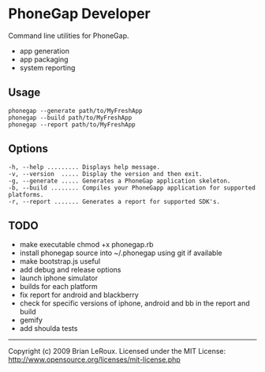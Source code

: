 PhoneGap Developer 
===
Command line utilities for PhoneGap. 

- app generation
- app packaging
- system reporting

Usage
---
	phonegap --generate path/to/MyFreshApp 
	phonegap --build path/to/MyFreshApp
	phonegap --report path/to/MyFreshApp

Options
---
	-h, --help ......... Displays help message.
	-v, --version  ..... Display the version and then exit.
	-g, --generate ..... Generates a PhoneGap application skeleton. 
	-b, --build ........ Compiles your PhoneGapp application for supported platforms.
	-r, --report ....... Generates a report for supported SDK's.
	
TODO
---
- make executable chmod +x phonegap.rb
- install phonegap source into ~/.phonegap using git if available
- make bootstrap.js useful 
- add debug and release options
- launch iphone simulator
- builds for each platform
- fix report for android and blackberry
- check for specific versions of iphone, android and bb in the report and build
- gemify
- add shoulda tests

---

Copyright (c) 2009 Brian LeRoux. Licensed under the MIT License:
http://www.opensource.org/licenses/mit-license.php

